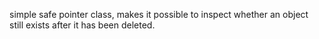 simple safe pointer class, makes it possible to inspect whether an object still exists after it has been deleted.

